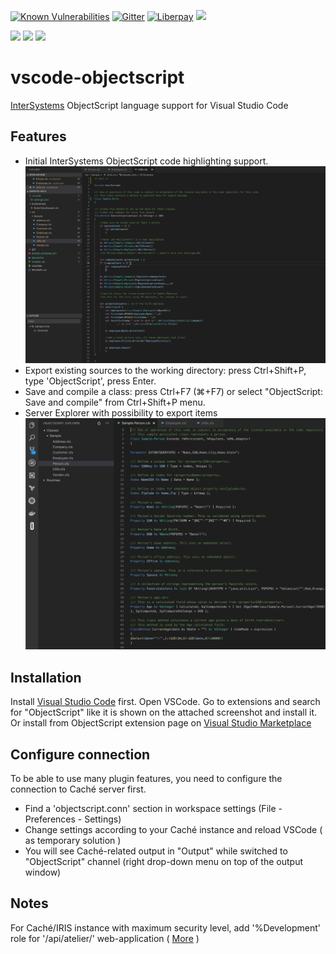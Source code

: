 [![Known Vulnerabilities](https://snyk.io/test/github/daimor/vscode-objectscript/badge.svg)](https://snyk.io/test/github/daimor/vscode-objectscript)
[![Gitter](https://badges.gitter.im/daimor/vscode-objectscript.svg)](https://gitter.im/daimor/vscode-objectscript?utm_source=badge&utm_medium=badge&utm_campaign=pr-badge)
[![Liberpay](https://img.shields.io/liberapay/receives/daimor.svg?logo=liberapay)](https://liberapay.com/daimor/donate)
[![](https://img.shields.io/visual-studio-marketplace/i/daimor.vscode-objectscript.svg)](https://marketplace.visualstudio.com/items?itemName=daimor.vscode-objectscript)

[![](https://img.shields.io/badge/InterSystems-IRIS-blue.svg)](https://www.intersystems.com/products/intersystems-iris/)
[![](https://img.shields.io/badge/InterSystems-Caché-blue.svg)](https://www.intersystems.com/products/cache/)
[![](https://img.shields.io/badge/InterSystems-Ensemble-blue.svg)](https://www.intersystems.com/products/ensemble/)

# vscode-objectscript

[InterSystems](http://www.intersystems.com/our-products/) ObjectScript language support for Visual Studio Code

## Features

- Initial InterSystems ObjectScript code highlighting support.
  ![example](images/screenshot.png)
- Export existing sources to the working directory: press Ctrl+Shift+P, type 'ObjectScript', press Enter.
- Save and compile a class: press Ctrl+F7 (⌘+F7) or select "ObjectScript: Save and compile" from Ctrl+Shift+P menu.
- Server Explorer with possibility to export items![ServerExplorer](images/explorer.png)

## Installation

Install [Visual Studio Code](https://code.visualstudio.com/) first.
Open VSCode. Go to extensions and search for "ObjectScript" like it is shown on the attached screenshot and install it.
Or install from ObjectScript extension page on [Visual Studio Marketplace](https://marketplace.visualstudio.com/items?itemName=daimor.vscode-objectscript)

## Configure connection

To be able to use many plugin features, you need to configure the connection to Caché server first.

- Find a 'objectscript.conn' section in workspace settings (File - Preferences - Settings)
- Change settings according to your Caché instance and reload VSCode ( as temporary solution )
- You will see Caché-related output in "Output" while switched to "ObjectScript" channel (right drop-down menu on top of the output window)

## Notes

For Caché/IRIS instance with maximum security level, add '%Development' role for '/api/atelier/' web-application ( [More](https://community.intersystems.com/post/using-atelier-rest-api) )
